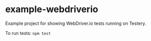 # example-webdriverio

Example project for showing WebDriver.io tests running on Testery.

To run tests: `npm test`
